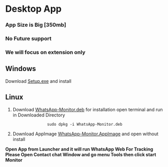 # Desktop App

### App Size is Big [350mb]
### No Future support 
### We will focus on extension only  

## Windows
Download [Setup.exe](https://drive.google.com/file/d/1BF6OtZVA4xcRjeA_R8W-CxUSAVK9qWft/view?usp=sharing) and install 

## Linux 

1. Download [WhatsApp-Monitor.deb](https://drive.google.com/file/d/1niS3DmdU-4yFzG5580fLH4lEUzFF55m8/view?usp=sharing) for installation open terminal and run in Downloaded Directory

                      sudo dpkg -i WhatsApp-Monitor.deb 
2. Download AppImage [WhatsApp-Monitor.AppImage](https://drive.google.com/file/d/16f2jcMI4fBHtP5_X3IOIWCVpVMWeGEiw/view?usp=sharing) and open without install
                      
                      
                      
 **Open App from Launcher and it will run WhatsApp Web  For Tracking Please Open Contact chat Window and go menu Tools then click start Monitor**
